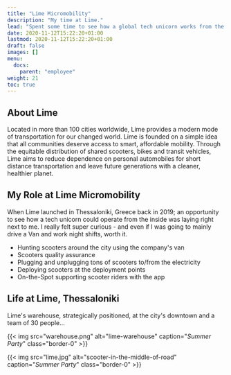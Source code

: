 ```yaml
---
title: "Lime Micromobility"
description: "My time at Lime."
lead: "Spent some time to see how a global tech unicorn works from the inside."
date: 2020-11-12T15:22:20+01:00
lastmod: 2020-11-12T15:22:20+01:00
draft: false
images: []
menu:
  docs:
    parent: "employee"
weight: 21
toc: true
---
```


## About Lime

Located in more than 100 cities worldwide, Lime provides a modern mode of transportation for our changed world. Lime is founded on a simple idea that all communities deserve access to smart, affordable mobility. Through the equitable distribution of shared scooters, bikes and transit vehicles, Lime aims to reduce dependence on personal automobiles for short distance transportation and leave future generations with a cleaner, healthier planet.

## My Role at Lime Micromobility

When Lime launched in Thessaloniki, Greece back in 2019; an opportunity to see how a tech unicorn could operate from the inside was laying right next to me. I really felt super curious - and even if I was going to mainly drive a Van and work night shifts, worth it.   

* Hunting scooters around the city using the company's van
* Scooters quality assurance
* Plugging and unplugging tons of scooters to/from the electricity
* Deploying scooters at the deployment points
* On-the-Spot supporting scooter riders with the app

## Life at Lime, Thessaloniki

Lime's warehouse, strategically positioned, at the city's downtown and a team of 30 people...

{{< img src="warehouse.png" alt="lime-warehouse" caption="<em>Summer Party</em>" class="border-0" >}}

{{< img src="lime.jpg" alt="scooter-in-the-middle-of-road" caption="<em>Summer Party</em>" class="border-0" >}}
